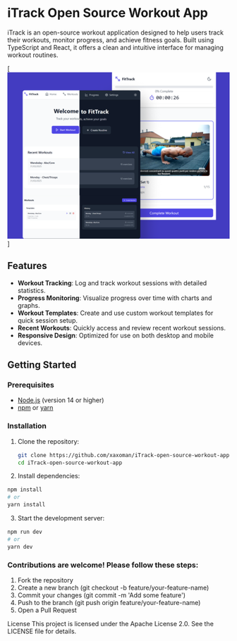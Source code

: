 # iTrack Open Source Workout App

iTrack is an open-source workout application designed to help users track their workouts, monitor progress, and achieve fitness goals. Built using TypeScript and React, it offers a clean and intuitive interface for managing workout routines.


[![iTrack Logo](./fastlane/metadata/android/en-US/images/phoneScreenshots/Frame%201.png)]

## Features

- **Workout Tracking**: Log and track workout sessions with detailed statistics.
- **Progress Monitoring**: Visualize progress over time with charts and graphs.
- **Workout Templates**: Create and use custom workout templates for quick session setup.
- **Recent Workouts**: Quickly access and review recent workout sessions.
- **Responsive Design**: Optimized for use on both desktop and mobile devices.

## Getting Started

### Prerequisites

- [Node.js](https://nodejs.org/) (version 14 or higher)
- [npm](https://www.npmjs.com/) or [yarn](https://yarnpkg.com/)

### Installation

1. Clone the repository:
   ```sh
   git clone https://github.com/xaxoman/iTrack-open-source-workout-app.git
   cd iTrack-open-source-workout-app
   ```
   
2. Install dependencies:

```sh
npm install
# or
yarn install
```
3. Start the development server:

```sh
npm run dev
# or
yarn dev
```


### Contributions are welcome! Please follow these steps:

1. Fork the repository
2. Create a new branch (git checkout -b feature/your-feature-name)
3. Commit your changes (git commit -m 'Add some feature')
4. Push to the branch (git push origin feature/your-feature-name)
5. Open a Pull Request


License
This project is licensed under the Apache License 2.0. See the LICENSE file for details.


